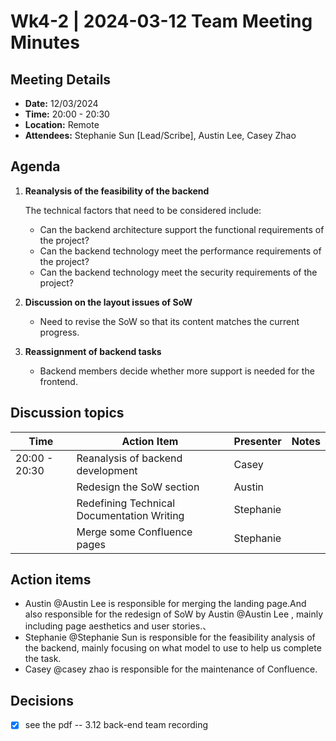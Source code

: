 # Wk4-2 | 2024-03-12 Team Meeting Minutes

## Meeting Details
- **Date:** 12/03/2024
- **Time:** 20:00 - 20:30
- **Location:** Remote
- **Attendees:** Stephanie Sun [Lead/Scribe], Austin Lee, Casey Zhao

## Agenda
1. **Reanalysis of the feasibility of the backend** 
   
   The technical factors that need to be considered include:
   
   - Can the backend architecture support the functional requirements of the project?
   - Can the backend technology meet the performance requirements of the project?
   - Can the backend technology meet the security requirements of the project?
   
2. **Discussion on the layout issues of SoW** 

   - Need to revise the SoW so that its content matches the current progress.

3. **Reassignment of backend tasks** 

   - Backend members decide whether more support is needed for the frontend.


## Discussion topics

| Time                | Action Item                                             | Presenter        | Notes      |
|---------------------|---------------------------------------------------------|------------------|------------|
| 20:00 - 20:30       | Reanalysis of backend development	| Casey |  |
|              | Redesign the SoW section	| Austin |  |
|              | Redefining Technical Documentation Writing	|  Stephanie  | |
|              | Merge some Confluence pages	| Stephanie |  |


## Action items 
- Austin @Austin Lee is responsible for merging the landing page.And also responsible for the redesign of SoW by Austin @Austin Lee , mainly including page aesthetics and user stories.、
- Stephanie @Stephanie Sun  is responsible for the feasibility analysis of the backend, mainly focusing on what model to use to help us complete the task.
- Casey @casey zhao  is responsible for the maintenance of Confluence.

## Decisions 
- [x] see the pdf -- 3.12 back-end team recording
